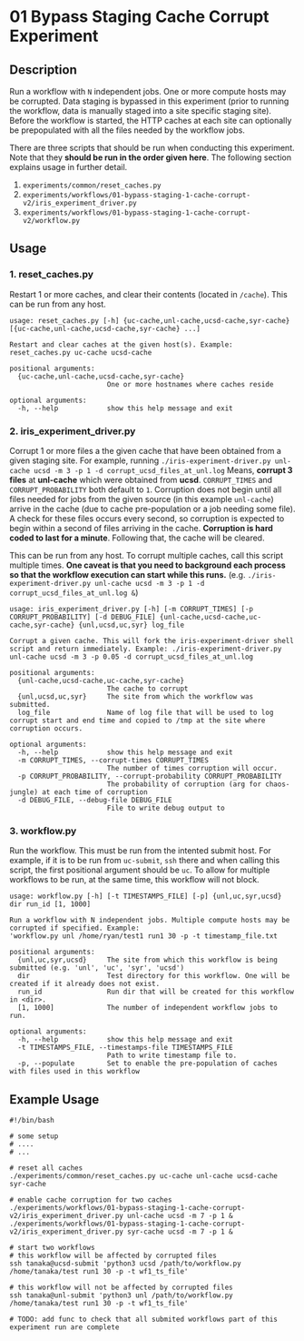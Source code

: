 # 01 Bypass Staging Cache Corrupt Experiment

## Description
Run a workflow with `N` independent jobs. One or more compute hosts may be 
corrupted. Data staging is bypassed in this experiment (prior to running the
workflow, data is manually staged into a site specific staging site). 
Before the workflow is started, the HTTP caches at each site can optionally
be prepopulated with all the files needed by the workflow jobs. 

There are three scripts that should be run when conducting this experiment. Note
that they **should be run in the order given here**. The following section explains
usage in further detail.
1. `experiments/common/reset_caches.py`
2. `experiments/workflows/01-bypass-staging-1-cache-corrupt-v2/iris_experiment_driver.py`
3. `experiments/workflows/01-bypass-staging-1-cache-corrupt-v2/workflow.py`

## Usage

### 1. reset_caches.py
Restart 1 or more caches, and clear their contents (located in `/cache`). This
can be run from any host.

```
usage: reset_caches.py [-h] {uc-cache,unl-cache,ucsd-cache,syr-cache} [{uc-cache,unl-cache,ucsd-cache,syr-cache} ...]

Restart and clear caches at the given host(s). Example: reset_caches.py uc-cache ucsd-cache

positional arguments:
  {uc-cache,unl-cache,ucsd-cache,syr-cache}
                        One or more hostnames where caches reside

optional arguments:
  -h, --help            show this help message and exit
```

### 2. iris_experiment_driver.py
Corrupt 1 or more files a the given cache that have been obtained from a given
staging site. For example, running `./iris-experiment-driver.py unl-cache ucsd -m 3 -p 1 -d corrupt_ucsd_files_at_unl.log` 
Means, **corrupt 3 files** at **unl-cache** which were obtained from **ucsd**. `CORRUPT_TIMES`
and `CORRUPT_PROBABILITY` both default to `1`. Corruption does not begin until 
all files needed for jobs from the given source (in this example `unl-cache`) arrive in the
cache (due to cache pre-population or a job needing some file). A check for these files occurs every
second, so corruption is expected to begin within a second of files arriving in the cache.
**Corruption is  hard coded to last for a minute**. Following that, the cache will be cleared. 

This can be run from any host. To corrupt multiple caches, call this script multiple
times. **One caveat is that you need to background each process so that the workflow
execution can start while this runs.** (e.g. `./iris-experiment-driver.py unl-cache ucsd -m 3 -p 1 -d corrupt_ucsd_files_at_unl.log &`)

```
usage: iris_experiment_driver.py [-h] [-m CORRUPT_TIMES] [-p CORRUPT_PROBABILITY] [-d DEBUG_FILE] {unl-cache,ucsd-cache,uc-cache,syr-cache} {unl,ucsd,uc,syr} log_file

Corrupt a given cache. This will fork the iris-experiment-driver shell script and return immediately. Example: ./iris-experiment-driver.py unl-cache ucsd -m 3 -p 0.05 -d corrupt_ucsd_files_at_unl.log

positional arguments:
  {unl-cache,ucsd-cache,uc-cache,syr-cache}
                        The cache to corrupt
  {unl,ucsd,uc,syr}     The site from which the workflow was submitted.
  log_file              Name of log file that will be used to log corrupt start and end time and copied to /tmp at the site where corruption occurs.

optional arguments:
  -h, --help            show this help message and exit
  -m CORRUPT_TIMES, --corrupt-times CORRUPT_TIMES
                        The number of times corruption will occur.
  -p CORRUPT_PROBABILITY, --corrupt-probability CORRUPT_PROBABILITY
                        The probability of corruption (arg for chaos-jungle) at each time of corruption
  -d DEBUG_FILE, --debug-file DEBUG_FILE
                        File to write debug output to
```

### 3. workflow.py
Run the workflow. This must be run from the intented submit host. For example,
if it is to be run from `uc-submit`, `ssh` there and when calling this script, 
the first positional argument should be `uc`. To allow for multiple workflows to be run, 
at the same time, this workflow will not block. 

```
usage: workflow.py [-h] [-t TIMESTAMPS_FILE] [-p] {unl,uc,syr,ucsd} dir run_id [1, 1000]

Run a workflow with N independent jobs. Multiple compute hosts may be corrupted if specified. Example: 
'workflow.py unl /home/ryan/test1 run1 30 -p -t timestamp_file.txt

positional arguments:
  {unl,uc,syr,ucsd}     The site from which this workflow is being submitted (e.g. 'unl', 'uc', 'syr', 'ucsd')
  dir                   Test directory for this workflow. One will be created if it already does not exist.
  run_id                Run dir that will be created for this workflow in <dir>.
  [1, 1000]             The number of independent workflow jobs to run.

optional arguments:
  -h, --help            show this help message and exit
  -t TIMESTAMPS_FILE, --timestamps-file TIMESTAMPS_FILE
                        Path to write timestamp file to.
  -p, --populate        Set to enable the pre-population of caches with files used in this workflow
```

## Example Usage

```
#!/bin/bash

# some setup 
# ....
# ...

# reset all caches 
./experiments/common/reset_caches.py uc-cache unl-cache ucsd-cache syr-cache

# enable cache corruption for two caches
./experiments/workflows/01-bypass-staging-1-cache-corrupt-v2/iris_experiment_driver.py unl-cache ucsd -m 7 -p 1 &
./experiments/workflows/01-bypass-staging-1-cache-corrupt-v2/iris_experiment_driver.py syr-cache ucsd -m 7 -p 1 &

# start two workflows
# this workflow will be affected by corrupted files
ssh tanaka@ucsd-submit 'python3 ucsd /path/to/workflow.py /home/tanaka/test run1 30 -p -t wf1_ts_file'

# this workflow will not be affected by corrupted files 
ssh tanaka@unl-submit 'python3 unl /path/to/workflow.py /home/tanaka/test run1 30 -p -t wf1_ts_file'

# TODO: add func to check that all submited workflows part of this experiment run are complete
```